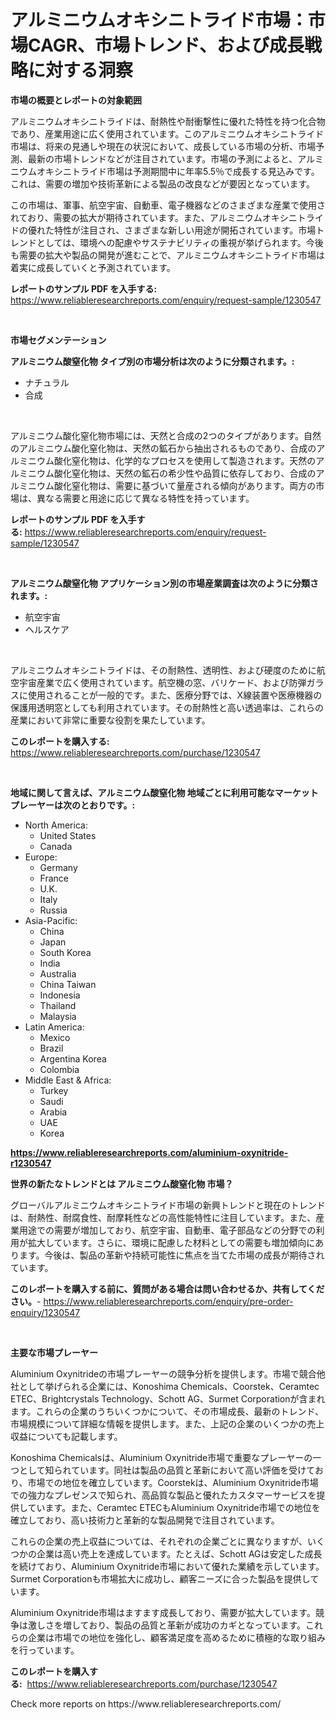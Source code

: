 <p><h1>アルミニウムオキシニトライド市場：市場CAGR、市場トレンド、および成長戦略に対する洞察</h1></p><p><strong>市場の概要とレポートの対象範囲</strong></p>
<p><p>アルミニウムオキシニトライドは、耐熱性や耐衝撃性に優れた特性を持つ化合物であり、産業用途に広く使用されています。このアルミニウムオキシニトライド市場は、将来の見通しや現在の状況において、成長している市場の分析、市場予測、最新の市場トレンドなどが注目されています。市場の予測によると、アルミニウムオキシニトライド市場は予測期間中に年率5.5％で成長する見込みです。これは、需要の増加や技術革新による製品の改良などが要因となっています。</p><p>この市場は、軍事、航空宇宙、自動車、電子機器などのさまざまな産業で使用されており、需要の拡大が期待されています。また、アルミニウムオキシニトライドの優れた特性が注目され、さまざまな新しい用途が開拓されています。市場トレンドとしては、環境への配慮やサステナビリティの重視が挙げられます。今後も需要の拡大や製品の開発が進むことで、アルミニウムオキシニトライド市場は着実に成長していくと予測されています。</p></p>
<p><strong>レポートのサンプル PDF を入手する:</strong> <a href="https://www.reliableresearchreports.com/enquiry/request-sample/1230547">https://www.reliableresearchreports.com/enquiry/request-sample/1230547</a></p>
<p>&nbsp;</p>
<p><strong>市場セグメンテーション</strong></p>
<p><strong>アルミニウム酸窒化物 タイプ別の市場分析は次のように分類されます。:</strong></p>
<p><ul><li>ナチュラル</li><li>合成</li></ul></p>
<p>&nbsp;</p>
<p><p>アルミニウム酸化窒化物市場には、天然と合成の2つのタイプがあります。自然のアルミニウム酸化窒化物は、天然の鉱石から抽出されるものであり、合成のアルミニウム酸化窒化物は、化学的なプロセスを使用して製造されます。天然のアルミニウム酸化窒化物は、天然の鉱石の希少性や品質に依存しており、合成のアルミニウム酸化窒化物は、需要に基づいて量産される傾向があります。両方の市場は、異なる需要と用途に応じて異なる特性を持っています。</p></p>
<p><strong>レポートのサンプル PDF を入手する:</strong>&nbsp;<a href="https://www.reliableresearchreports.com/enquiry/request-sample/1230547">https://www.reliableresearchreports.com/enquiry/request-sample/1230547</a></p>
<p>&nbsp;</p>
<p><strong> アルミニウム酸窒化物 アプリケーション別の市場産業調査は次のように分類されます。:</strong></p>
<p><ul><li>航空宇宙</li><li>ヘルスケア</li></ul></p>
<p>&nbsp;</p>
<p><p>アルミニウムオキシニトライドは、その耐熱性、透明性、および硬度のために航空宇宙産業で広く使用されています。航空機の窓、バリケード、および防弾ガラスに使用されることが一般的です。また、医療分野では、X線装置や医療機器の保護用透明窓としても利用されています。その耐熱性と高い透過率は、これらの産業において非常に重要な役割を果たしています。</p></p>
<p><strong>このレポートを購入する:</strong>&nbsp; <a href="https://www.reliableresearchreports.com/purchase/1230547">https://www.reliableresearchreports.com/purchase/1230547</a></p>
<p>&nbsp;</p>
<p><strong>地域に関して言えば、アルミニウム酸窒化物 地域ごとに利用可能なマーケットプレーヤーは次のとおりです。:</strong></p>
<p><ul>
    <li>
        North America:
        <ul>
            <li>United States</li>
            <li>Canada</li>
        </ul>
    </li>
    <li>
        Europe:
        <ul>
            <li>Germany</li>
            <li>France</li>
            <li>U.K.</li>
            <li>Italy</li>
            <li>Russia</li>
        </ul>
    </li>
    <li>
        Asia-Pacific:
        <ul>
            <li>China</li>
            <li>Japan</li>
            <li>South Korea</li>
            <li>India</li>
            <li>Australia</li>
            <li>China Taiwan</li>
            <li>Indonesia</li>
            <li>Thailand</li>
            <li>Malaysia</li>
        </ul>
    </li>
    <li>
        Latin America:
        <ul>
            <li>Mexico</li>
            <li>Brazil</li>
            <li>Argentina Korea</li>
            <li>Colombia</li>
        </ul>
    </li>
    <li>
        Middle East & Africa:
        <ul>
            <li>Turkey</li>
            <li>Saudi</li>
            <li>Arabia</li>
            <li>UAE</li>
            <li>Korea</li>
        </ul>
    </li>
    </ul></p>
<p><strong><a href="https://www.reliableresearchreports.com/aluminium-oxynitride-r1230547">https://www.reliableresearchreports.com/aluminium-oxynitride-r1230547</a></strong>&nbsp;</p>
<p><strong>世界の新たなトレンドとは アルミニウム酸窒化物 市場？</strong></p>
<p><p>グローバルアルミニウムオキシニトライド市場の新興トレンドと現在のトレンドは、耐熱性、耐腐食性、耐摩耗性などの高性能特性に注目しています。また、産業用途での需要が増加しており、航空宇宙、自動車、電子部品などの分野での利用が拡大しています。さらに、環境に配慮した材料としての需要も増加傾向にあります。今後は、製品の革新や持続可能性に焦点を当てた市場の成長が期待されています。</p></p>
<p><strong>このレポートを購入する前に、質問がある場合は問い合わせるか、共有してください。</strong>- <a href="https://www.reliableresearchreports.com/enquiry/pre-order-enquiry/1230547">https://www.reliableresearchreports.com/enquiry/pre-order-enquiry/1230547</a></p>
<p>&nbsp;</p>
<p><strong>主要な市場プレーヤー</strong></p>
<p><p>Aluminium Oxynitrideの市場プレーヤーの競争分析を提供します。市場で競合他社として挙げられる企業には、Konoshima Chemicals、Coorstek、Ceramtec ETEC、Brightcrystals Technology、Schott AG、Surmet Corporationが含まれます。これらの企業のうちいくつかについて、その市場成長、最新のトレンド、市場規模について詳細な情報を提供します。また、上記の企業のいくつかの売上収益についても記載します。</p><p>Konoshima Chemicalsは、Aluminium Oxynitride市場で重要なプレーヤーの一つとして知られています。同社は製品の品質と革新において高い評価を受けており、市場での地位を確立しています。Coorstekは、Aluminium Oxynitride市場での強力なプレゼンスで知られ、高品質な製品と優れたカスタマーサービスを提供しています。また、Ceramtec ETECもAluminium Oxynitride市場での地位を確立しており、高い技術力と革新的な製品開発で注目されています。</p><p>これらの企業の売上収益については、それぞれの企業ごとに異なりますが、いくつかの企業は高い売上を達成しています。たとえば、Schott AGは安定した成長を続けており、Aluminium Oxynitride市場において優れた業績を示しています。Surmet Corporationも市場拡大に成功し、顧客ニーズに合った製品を提供しています。</p><p>Aluminium Oxynitride市場はますます成長しており、需要が拡大しています。競争は激しさを増しており、製品の品質と革新が成功のカギとなっています。これらの企業は市場での地位を強化し、顧客満足度を高めるために積極的な取り組みを行っています。</p></p>
<p><strong>このレポートを購入する:</strong>&nbsp;&nbsp;<a href="https://www.reliableresearchreports.com/purchase/1230547">https://www.reliableresearchreports.com/purchase/1230547</a></p>
<p>Check more reports on https://www.reliableresearchreports.com/</p>